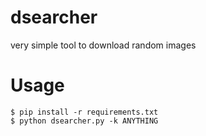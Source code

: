 # dsearcher
very simple tool to download random images 
# Usage
    $ pip install -r requirements.txt
    $ python dsearcher.py -k ANYTHING
